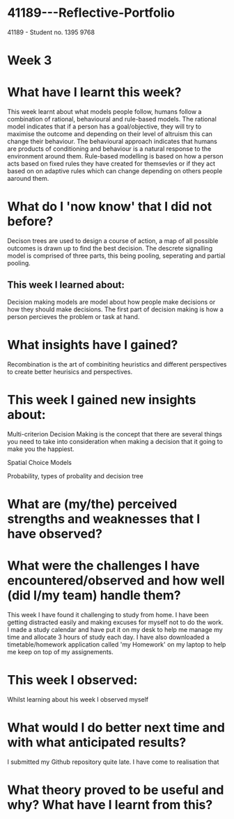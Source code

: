 # 41189---Reflective-Portfolio
41189 - Student no. 1395 9768

# Week 3
# What have I learnt this week?

This week  learnt about what models people follow, humans follow a combination of rational, behavioural and rule-based models. The rational model indicates that if a person has a goal/objective, they will try to maximise the outcome and depending on their level of altruism this can change their behaviour. The behavioural approach indicates that humans are products of conditioning and behaviour is a natural response to the environment around them. Rule-based modelling is based on how a person acts based on fixed rules they have created for themsevles or if they act based on on adaptive rules which can change depending on others people aaround them.

# What do I 'now know' that I did not before?

Decison trees are used to design a course of action, a map of all possible outcomes is drawn up to find the best decision. The descrete signalling model is comprised of three parts, this being pooling, seperating and partial pooling. 

## This week I learned about:

Decision making models are model about how people make decisions or how they should make decisions. The first part of decision making is how a person percieves the problem or task at hand. 

# What insights have I gained?

Recombination is the art of combiniting heuristics and different perspectives to create better heurisics and perspectives. 

# This week I gained new insights about:

Multi-criterion Decision Making is the concept that there are several things you need to take into consideration when making a decision that it going to make you the happiest.

Spatial Choice Models

Probability, types of probality and decision tree

# What are (my/the) perceived strengths and weaknesses that I have observed?


# What were the challenges I have encountered/observed and how well (did I/my team) handle them?
This week I have found it challenging to study from home. I have been getting distracted easily and making excuses for myself not to do the work. I made a study calendar and have put it on my desk to help me manage my time and allocate 3 hours of study each day. I have also downloaded a timetable/homework application called 'my Homework' on my laptop to help me keep on top of my assignements.

# This week I observed:
  
Whilst learning about his week I observed myself 
# What would I do better next time and with what anticipated results?

I submitted my Github repository quite late. I have come to realisation that 
# What theory proved to be useful and why? What have I learnt from this?
